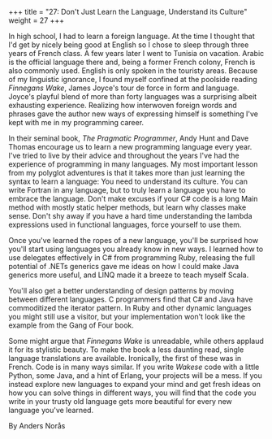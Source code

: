 +++
title = "27: Don't Just Learn the Language, Understand its Culture"
weight = 27
+++

In high school, I had to learn a foreign language. At the time I thought that I'd get by nicely being good at English so I chose to sleep through three years of French class. A few years later I went to Tunisia on vacation. Arabic is the official language there and, being a former French colony, French is also commonly used. English is only spoken in the touristy areas. Because of my linguistic ignorance, I found myself confined at the poolside reading *Finnegans Wake*, James Joyce's tour de force in form and language. Joyce's playful blend of more than forty languages was a surprising albeit exhausting experience. Realizing how interwoven foreign words and phrases gave the author new ways of expressing himself is something I've kept with me in my programming career.

In their seminal book, *The Pragmatic Programmer*, Andy Hunt and Dave Thomas encourage us to learn a new programming language every year. I've tried to live by their advice and throughout the years I've had the experience of programming in many languages. My most important lesson from my polyglot adventures is that it takes more than just learning the syntax to learn a language: You need to understand its culture. You can write Fortran in any language, but to truly learn a language you have to embrace the language. Don't make excuses if your C# code is a long Main method with mostly static helper methods, but learn why classes make sense. Don't shy away if you have a hard time understanding the lambda expressions used in functional languages, force yourself to use them.

Once you've learned the ropes of a new language, you'll be surprised how you'll start using languages you already know in new ways. I learned how to use delegates effectively in C# from programming Ruby, releasing the full potential of .NETs generics gave me ideas on how I could make Java generics more useful, and LINQ made it a breeze to teach myself Scala.

You'll also get a better understanding of design patterns by moving between different languages. C programmers find that C# and Java have commoditized the iterator pattern. In Ruby and other dynamic languages you might still use a visitor, but your implementation won't look like the example from the Gang of Four book.

Some might argue that *Finnegans Wake* is unreadable, while others applaud it for its stylistic beauty. To make the book a less daunting read, single language translations are available. Ironically, the first of these was in French. Code is in many ways similar. If you write *Wakese* code with a little Python, some Java, and a hint of Erlang, your projects will be a mess. If you instead explore new languages to expand your mind and get fresh ideas on how you can solve things in different ways, you will find that the code you write in your trusty old language gets more beautiful for every new language you've learned.

By Anders Norås